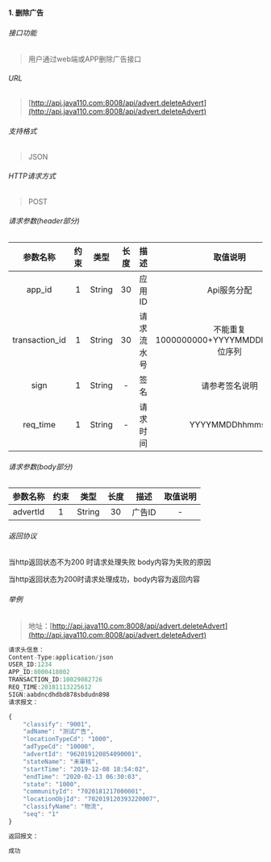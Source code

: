 

**1\. 删除广告**
###### 接口功能
> 用户通过web端或APP删除广告接口

###### URL
> [http://api.java110.com:8008/api/advert.deleteAdvert](http://api.java110.com:8008/api/advert.deleteAdvert)

###### 支持格式
> JSON

###### HTTP请求方式
> POST

###### 请求参数(header部分)
|参数名称|约束|类型|长度|描述|取值说明|
| :-: | :-: | :-: | :-: | :-: | :-:|
|app_id|1|String|30|应用ID|Api服务分配|
|transaction_id|1|String|30|请求流水号|不能重复 1000000000+YYYYMMDDhhmmss+6位序列 |
|sign|1|String|-|签名|请参考签名说明|
|req_time|1|String|-|请求时间|YYYYMMDDhhmmss|

###### 请求参数(body部分)
|参数名称|约束|类型|长度|描述|取值说明|
| :-: | :-: | :-: | :-: | :-: | :-: |
|advertId|1|String|30|广告ID|-|

###### 返回协议

当http返回状态不为200 时请求处理失败 body内容为失败的原因

当http返回状态为200时请求处理成功，body内容为返回内容



###### 举例
> 地址：[http://api.java110.com:8008/api/advert.deleteAdvert](http://api.java110.com:8008/api/advert.deleteAdvert)

``` javascript
请求头信息：
Content-Type:application/json
USER_ID:1234
APP_ID:8000418002
TRANSACTION_ID:10029082726
REQ_TIME:20181113225612
SIGN:aabdncdhdbd878sbdudn898
请求报文：

{
	"classify": "9001",
	"adName": "测试广告",
	"locationTypeCd": "1000",
	"adTypeCd": "10000",
	"advertId": "962019120854090001",
	"stateName": "未审核",
	"startTime": "2019-12-08 18:54:02",
	"endTime": "2020-02-13 06:30:03",
	"state": "1000",
	"communityId": "7020181217000001",
	"locationObjId": "702019120393220007",
	"classifyName": "物流",
	"seq": "1"
}

返回报文：

成功

```
